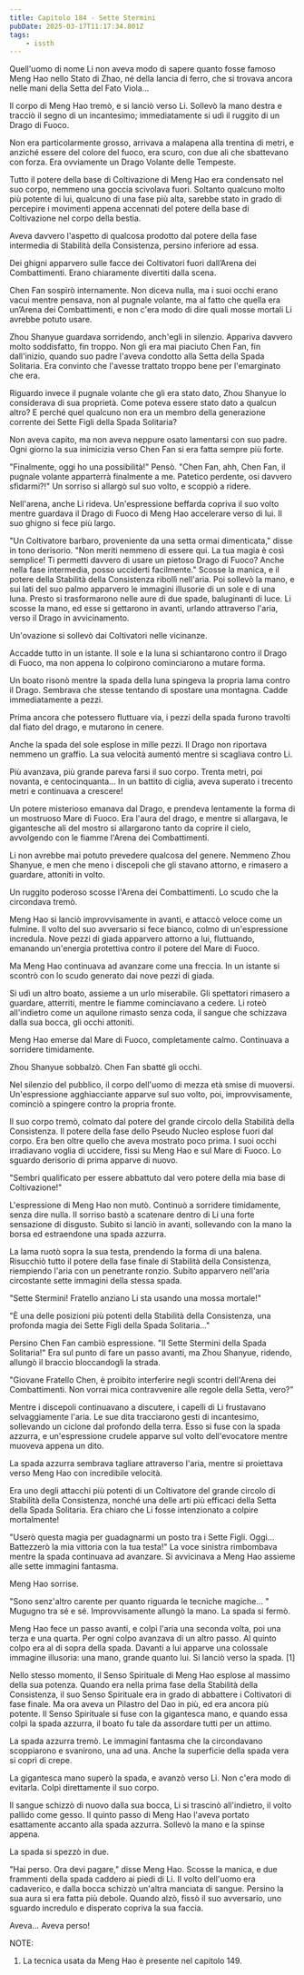 ```yaml
---
title: Capitolo 184 - Sette Stermini
pubDate: 2025-03-17T11:17:34.801Z
tags:
    - issth
---
```



Quell'uomo di nome Li non aveva modo di sapere quanto fosse famoso Meng Hao nello Stato di Zhao, né della lancia di ferro, che si trovava ancora nelle mani della Setta del Fato Viola…


Il corpo di Meng Hao tremò, e si lanciò verso Li. Sollevò la mano destra e tracciò il segno di un incantesimo; immediatamente si udì il ruggito di un Drago di Fuoco.


Non era particolarmente grosso, arrivava a malapena alla trentina di metri, e anziché essere del colore del fuoco, era scuro, con due ali che sbattevano con forza. Era ovviamente un Drago Volante delle Tempeste.


Tutto il potere della base di Coltivazione di Meng Hao era condensato nel suo corpo, nemmeno una goccia scivolava fuori. Soltanto qualcuno molto più potente di lui, qualcuno di una fase più alta, sarebbe stato in grado di percepire i movimenti appena accennati del potere della base di Coltivazione nel corpo della bestia.


Aveva davvero l'aspetto di qualcosa prodotto dal potere della fase intermedia di Stabilità della Consistenza, persino inferiore ad essa.


Dei ghigni apparvero sulle facce dei Coltivatori fuori dall’Arena dei Combattimenti. Erano chiaramente divertiti dalla scena.


Chen Fan sospirò internamente. Non diceva nulla, ma i suoi occhi erano vacui mentre pensava, non al pugnale volante, ma al fatto che quella era un’Arena dei Combattimenti, e non c'era modo di dire quali mosse mortali Li avrebbe potuto usare.


Zhou Shanyue guardava sorridendo, anch'egli in silenzio. Appariva davvero molto soddisfatto, fin troppo. Non gli era mai piaciuto Chen Fan, fin dall'inizio, quando suo padre l'aveva condotto alla Setta della Spada Solitaria. Era convinto che l'avesse trattato troppo bene per l'emarginato che era.


Riguardo invece il pugnale volante che gli era stato dato, Zhou Shanyue lo considerava di sua proprietà. Come poteva essere stato dato a qualcun altro? E perché quel qualcuno non era un membro della generazione corrente dei Sette Figli della Spada Solitaria?


Non aveva capito, ma non aveva neppure osato lamentarsi con suo padre. Ogni giorno la sua inimicizia verso Chen Fan si era fatta sempre più forte.


"Finalmente, oggi ho una possibilità!" Pensò. "Chen Fan, ahh, Chen Fan, il pugnale volante apparterrà finalmente a me. Patetico perdente, osi davvero sfidarmi?!" Un sorriso si allargò sul suo volto, e scoppiò a ridere.


Nell'arena, anche Li rideva. Un'espressione beffarda copriva il suo volto mentre guardava il Drago di Fuoco di Meng Hao accelerare verso di lui. Il suo ghigno si fece più largo.


"Un Coltivatore barbaro, proveniente da una setta ormai dimenticata," disse in tono derisorio. "Non meriti nemmeno di essere qui. La tua magia è così semplice! Ti permetti davvero di usare un pietoso Drago di Fuoco? Anche nella fase intermedia, posso ucciderti facilmente." Scosse la manica, e il potere della Stabilità della Consistenza ribollì nell'aria. Poi sollevò la mano, e sui lati del suo palmo apparvero le immagini illusorie di un sole e di una luna. Presto si trasformarono nelle aure di due spade, baluginanti di luce. Li scosse la mano, ed esse si gettarono in avanti, urlando attraverso l'aria, verso il Drago in avvicinamento.


Un'ovazione si sollevò dai Coltivatori nelle vicinanze.


Accadde tutto in un istante. Il sole e la luna si schiantarono contro il Drago di Fuoco, ma non appena lo colpirono cominciarono a mutare forma.


Un boato risonò mentre la spada della luna spingeva la propria lama contro il Drago. Sembrava che stesse tentando di spostare una montagna. Cadde immediatamente a pezzi.


Prima ancora che potessero fluttuare via, i pezzi della spada furono travolti dal fiato del drago, e mutarono in cenere.


Anche la spada del sole esplose in mille pezzi. Il Drago non riportava nemmeno un graffio. La sua velocità aumentó mentre si scagliava contro Li.


Più avanzava, più grande pareva farsi il suo corpo. Trenta metri, poi novanta, e centocinquanta… In un battito di ciglia, aveva superato i trecento metri e continuava a crescere!


Un potere misterioso emanava dal Drago, e prendeva lentamente la forma di un mostruoso Mare di Fuoco. Era l'aura del drago, e mentre si allargava, le gigantesche ali del mostro si allargarono tanto da coprire il cielo, avvolgendo con le fiamme l'Arena dei Combattimenti.


Li non avrebbe mai potuto prevedere qualcosa del genere. Nemmeno Zhou Shanyue, e men che meno i discepoli che gli stavano attorno, e rimasero a guardare, attoniti in volto.


Un ruggito poderoso scosse l'Arena dei Combattimenti. Lo scudo che la circondava tremò.


Meng Hao si lanciò improvvisamente in avanti, e attaccò veloce come un fulmine. Il volto del suo avversario si fece bianco, colmo di un'espressione incredula. Nove pezzi di giada apparvero attorno a lui, fluttuando, emanando un'energia protettiva contro il potere del Mare di Fuoco.


Ma Meng Hao continuava ad avanzare come una freccia. In un istante si scontrò con lo scudo generato dai nove pezzi di giada.


Si udì un altro boato, assieme a un urlo miserabile. Gli spettatori rimasero a guardare, atterriti, mentre le fiamme cominciavano a cedere. Li roteò all'indietro come un aquilone rimasto senza coda, il sangue che schizzava dalla sua bocca, gli occhi attoniti.


Meng Hao emerse dal Mare di Fuoco, completamente calmo. Continuava a sorridere timidamente.


Zhou Shanyue sobbalzò. Chen Fan sbatté gli occhi.


Nel silenzio del pubblico, il corpo dell'uomo di mezza età smise di muoversi. Un'espressione agghiacciante apparve sul suo volto, poi, improvvisamente, cominciò a spingere contro la propria fronte.


Il suo corpo tremò, colmato dal potere del grande circolo della Stabilità della Consistenza. Il potere della fase dello Pseudo Nucleo esplose fuori dal corpo. Era ben oltre quello che aveva mostrato poco prima. I suoi occhi irradiavano voglia di uccidere, fissi su Meng Hao e sul Mare di Fuoco. Lo sguardo derisorio di prima apparve di nuovo.


"Sembri qualificato per essere abbattuto dal vero potere della mia base di Coltivazione!"


L'espressione di Meng Hao non mutò. Continuò a sorridere timidamente, senza dire nulla. Il sorriso bastò a scatenare dentro di Li una forte sensazione di disgusto. Subito si lanciò in avanti, sollevando con la mano la borsa ed estraendone una spada azzurra.


La lama ruotò sopra la sua testa, prendendo la forma di una balena. Risucchiò tutto il potere della fase finale di Stabilità della Consistenza, riempiendo l'aria con un penetrante ronzio. Subito apparvero nell'aria circostante sette immagini della stessa spada.


"Sette Stermini! Fratello anziano Li sta usando una mossa mortale!"


"È una delle posizioni più potenti della Stabilità della Consistenza, una profonda magia dei Sette Figli della Spada Solitaria…"


Persino Chen Fan cambiò espressione. "Il Sette Stermini della Spada Solitaria!" Era sul punto di fare un passo avanti, ma Zhou Shanyue, ridendo, allungò il braccio bloccandogli la strada.


"Giovane Fratello Chen, è proibito interferire negli scontri dell'Arena dei Combattimenti. Non vorrai mica contravvenire alle regole della Setta, vero?"


Mentre i discepoli continuavano a discutere, i capelli di Li frustavano selvaggiamente l'aria. Le sue dita tracciarono gesti di incantesimo, sollevando un ciclone dal profondo della terra. Esso si fuse con la spada azzurra, e un'espressione crudele apparve sul volto dell'evocatore mentre muoveva appena un dito.


La spada azzurra sembrava tagliare attraverso l'aria, mentre si proiettava verso Meng Hao con incredibile velocità.


Era uno degli attacchi più potenti di un Coltivatore del grande circolo di Stabilità della Consistenza, nonché una delle arti più efficaci della Setta della Spada Solitaria. Era chiaro che Li fosse intenzionato a colpire mortalmente!


"Userò questa magia per guadagnarmi un posto tra i Sette Figli. Oggi… Battezzerò la mia vittoria con la tua testa!" La voce sinistra rimbombava mentre la spada continuava ad avanzare. Si avvicinava a Meng Hao assieme alle sette immagini fantasma.


Meng Hao sorrise.


"Sono senz'altro carente per quanto riguarda le tecniche magiche… " Mugugno tra sé e sé. Improvvisamente allungò la mano. La spada si fermò.


Meng Hao fece un passo avanti, e colpì l'aria una seconda volta, poi una terza e una quarta. Per ogni colpo avanzava di un altro passo. Al quinto colpo era al di sopra della spada. Davanti a lui apparve una colossale immagine illusoria: una mano, grande quanto lui. Si lanciò verso la spada. [1]


Nello stesso momento, il Senso Spirituale di Meng Hao esplose al massimo della sua potenza. Quando era nella prima fase della Stabilità della Consistenza, il suo Senso Spirituale era in grado di abbattere i Coltivatori di fase finale. Ma ora aveva un Pilastro del Dao in più, ed era ancora più potente. Il Senso Spirituale si fuse con la gigantesca mano, e quando essa colpì la spada azzurra, il boato fu tale da assordare tutti per un attimo.


La spada azzurra tremò. Le immagini fantasma che la circondavano scoppiarono e svanirono, una ad una. Anche la superficie della spada vera si coprì di crepe.


La gigantesca mano superò la spada, e avanzò verso Li. Non c'era modo di evitarla. Colpì direttamente il suo corpo.


Il sangue schizzò di nuovo dalla sua bocca, Li si trascinò all'indietro, il volto pallido come gesso. Il quinto passo di Meng Hao l'aveva portato esattamente accanto alla spada azzurra. Sollevò la mano e la spinse appena.


La spada si spezzò in due.


"Hai perso. Ora devi pagare," disse Meng Hao. Scosse la manica, e due frammenti della spada caddero ai piedi di Li. Il volto dell'uomo era cadaverico, e dalla bocca schizzò un'altra manciata di sangue. Persino la sua aura si era fatta più debole. Quando alzò, fissò il suo avversario, uno sguardo incredulo e disperato copriva la sua faccia.


Aveva… Aveva perso!


NOTE:


1. La tecnica usata da Meng Hao è presente nel capitolo 149.
                                
                                



